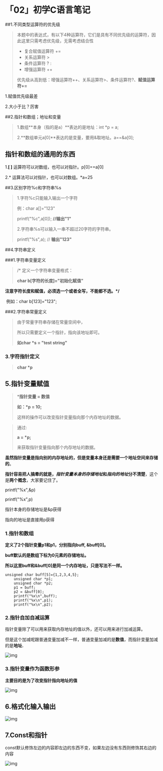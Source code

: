 # 「02」初学C语言笔记

##1.不同类型运算符的优先级

> 本题中的表达式，有以下4种运算符，它们是具有不同优先级的运算符，因此这里只需考虑优先级，无需考虑结合性
>
> - 复合赋值运算符 += 
> - 关系运算符 > 
> - 条件运算符 ? : 
> - 增强运算符 ++ 
>
> 优先级从高到低：增强运算符++、关系运算符>、条件运算符?、**赋值运算符+=**

1.赋值优先级最差

2.大小于比？厉害

##2.指针和数组；地址和变量

> 1.数组**本身（指的是a）**表达的是地址：int *p = a;
>
> 2.**数组单元a[0]**表达的是变量，要用&取地址。a==&a[0];

## 指针和数组的通用的东西

1.**[ ]** 运算符可以对数组，也可以对指针。p[0]==a[0]

2.* 运算法可以对指针，也可以对数组。*a=25

##3.区别字符%c和字符串%s

> 1.字符%c只能输入输出一个字符
>
> 例：char a[]="123"
>
> printf("%c",a[0]);    **//输出"1"**
>
> 2.字符串%s可以输入一串不超过20字符的字符串。
>
>  printf("%s",a);    // **输出"123"**  

##4.字符串定义

###1.字符串变量定义

> /* 定义一个字符串变量格式：
>
> **char b[字符的长度]="初始化赋值"**   

​    **注意字符长度和赋值，必须选一个或者全写，不能都不选。\*/**

​    例如：char b[123]="123";

###2.字符串常量定义

> 由于常量字符串存储在常量空间中，
>
> 所以只需要定义一个指针，指向该地址即可。
>
> **如char \*s = "test string"**

### 3.字符指针定义

> **char \*p**

## 5.指针变量赋值

> ***指针变量 = 数值**
>
> **如：\*p = 10;**
>
> 这样的操作可以改变指针变量指向那个内存地址的数据。

> 通过:
>
> **a = \*p;**
>
> 来获取指针变量指向那个内存地址的数据。

**虽然指针变量是指向别的内存地址的，但是变量本身还是需要一个地址空间来存储的**。

**指针容易把人搞晕的就是，*****指针变量本身的存储地址*****和*****指向的地址*****分不清楚**，这个是**两个概念**，大家要记住了。

printf("%x",&p)

printf("%x",p)

指针本身的存储地址是&p获得

指向的地址是直接用p获得

### 1.指针和数组

**定义了2个指针变量p1和p1，分别指向buff, &buff[0]。**

**buff默认的是数组下标为0元素的存储地址。**

**所以这里buff和&buff[0]是同一个内存地址，只是写法不一样。**

```
unsigned char buff[5]={1,2,3,4,5};
    unsigned char *p1;
    unsigned char *p2;
    p1 = buff;
    p2 = &buff[0];
    printf("%x\n",buff);
    printf("%x\n",p1);
    printf("%x\n",p2);
```

### 2.**指针自加自减运算**

指针变量除了可以用来获取内存地址的值以外，还可以用来进行加减运算。

但是这个加减呢跟普通变量加减不一样，普通变量加减的是**数值**，而指针变量加减的是**地址.**

![img](https://xij53lomtq.feishu.cn/space/api/box/stream/download/asynccode/?code=ZWZjNDc1Y2RhMmU0ZDI3ZjEzYTlhMmNlYmQ3NTI1OTZfNXlKck41TzRPWU1DS05BSW1UV0VuazFHRUtUcjVRUjFfVG9rZW46Ym94Y25ZR2IzdlZEaXBxT0gxNTBZWTdlNnZlXzE2NzM1MzMxNTQ6MTY3MzUzNjc1NF9WNA)

### 3.指针变量作为函数形参

**主要目的是为了改变指针指向地址的值**

![img](https://xij53lomtq.feishu.cn/space/api/box/stream/download/asynccode/?code=ZmM2MThjYzRkODBkY2QyNTY5ZjZlYzY5MDg3YzIxYzZfZ29LRTlyd2pOUEhzTVg2QmlWTUdrOEd5R1V3TG8wdTZfVG9rZW46Ym94Y25HUjZWdTFLbW0waW54NHlaWVZocDVkXzE2NzM1MzMxNTQ6MTY3MzUzNjc1NF9WNA)

## 6.格式化输入输出

![img](https://xij53lomtq.feishu.cn/space/api/box/stream/download/asynccode/?code=MWI5MjYxNTliMjk1Y2U2YWMwN2RlZjRmMmE3Yzg0MzJfODk3cGpjQmRkMVZQNWhOM2dWRlloMHRScmVqbUFHTnRfVG9rZW46Ym94Y252cHg0c2IxQllOS01IM1pWSUVLWDNmXzE2NzM1MzMxNTQ6MTY3MzUzNjc1NF9WNA)

## 7.Const和指针

const默认修饰左边的内容即左边的东西不变，如果左边没有东西则修饰其右边的内容

![img](https://xij53lomtq.feishu.cn/space/api/box/stream/download/asynccode/?code=MGU1NWU2NzgyNWE4MjI0MGIxYzQwMjA3OTQ0NmUyMjVfQWhIM2pmYmNoN25ncURUbVpRWjRWOWFuYTdqWUFmR3lfVG9rZW46Ym94Y254WXR5aG1iZFFSQnRMVkRIeVJteUhiXzE2NzM1MzMxNTQ6MTY3MzUzNjc1NF9WNA)